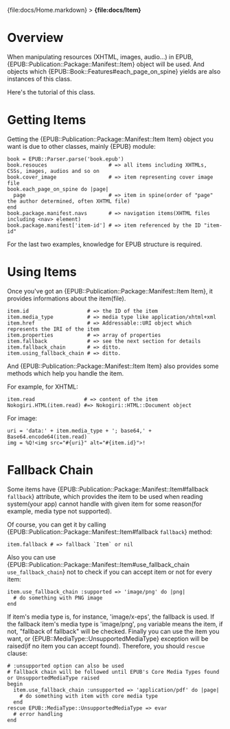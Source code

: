 {file:docs/Home.markdown} > **{file:docs/Item}**

Overview
========

When manipulating resources (XHTML, images, audio...) in EPUB, {EPUB::Publication::Package::Manifest::Item} object will be used.
And objects which {EPUB::Book::Features#each_page_on_spine} yields are also instances of this class.

Here's the tutorial of this class.

Getting Items
=============

Getting the {EPUB::Publication::Package::Manifest::Item Item} object you want is due to other classes, mainly {EPUB} module:

    book = EPUB::Parser.parse('book.epub')
    book.resouces                    # => all items including XHTMLs, CSSs, images, audios and so on
    book.cover_image                 # => item representing cover image file
    book.each_page_on_spine do |page|
      page                           # => item in spine(order of "page" the author determined, often XHTML file)
    end
    book.package.manifest.navs       # => navigation items(XHTML files including <nav> element)
    book.package.manifest['item-id'] # => item referenced by the ID "item-id"

For the last two examples, knowledge for EPUB structure is required.

Using Items
===========

Once you've got an {EPUB::Publication::Package::Manifest::Item Item}, it provides informations about the item(file).

    item.id                   # => the ID of the item
    item.media_type           # => media type like application/xhtml+xml
    item.href                 # => Addressable::URI object which represents the IRI of the item
    item.properties           # => array of properties
    item.fallback             # => see the next section for details
    item.fallback_chain       # => ditto.
    item.using_fallback_chain # => ditto.

And {EPUB::Publication::Package::Manifest::Item Item} also provides some methods which help you handle the item.

For example, for XHTML:

    item.read                # => content of the item
    Nokogiri.HTML(item.read) #=> Nokogiri::HTML::Document object

For image:

    uri = 'data:' + item.media_type + '; base64,' + Base64.encode64(item.read)
    img = %Q!<img src="#{uri}" alt="#{item.id}">!

Fallback Chain
==============

Some items have {EPUB::Publication::Package::Manifest::Item#fallback `fallback`} attribute, which provides the item to be used when reading system(your app) cannot handle with given item for some reason(for example, media type not supported).

Of course, you can get it by calling {EPUB::Publication::Package::Manifest::Item#fallback `fallback`} method:

    item.fallback # => fallback `Item` or nil

Also you can use {EPUB::Publication::Package::Manifest::Item#use_fallback_chain `use_fallback_chain`} not to check if you can accept item or not for every item:

    item.use_fallback_chain :supported => 'image/png' do |png|
      # do something with PNG image
    end

If item's media type is, for instance, 'image/x-eps', the fallback is used.
If the fallback item's media type is 'image/png', `png` variable means the item, if not, "fallback of fallback" will be checked.
Finally you can use the item you want, or {EPUB::MediaType::UnsupportedMediaType} exception will be raised(if no item you can accept found).
Therefore, you should `rescue` clause:

    # :unsupported option can also be used
    # fallback chain will be followed until EPUB's Core Media Types found or UnsupportedMediaType raised
    begin
      item.use_fallback_chain :unsupported => 'application/pdf' do |page|
        # do something with item with core media type
      end
    rescue EPUB::MediaType::UnsupportedMediaType => evar
      # error handling
    end
